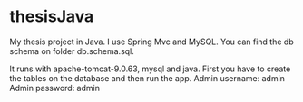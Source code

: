 # thesisJava
My thesis project in Java. I use Spring Mvc and MySQL. You can find the db schema on folder db.schema.sql.

It runs with apache-tomcat-9.0.63, mysql and java. First you have to create the tables on the database and then run the app.
Admin username: admin
Admin password: admin
